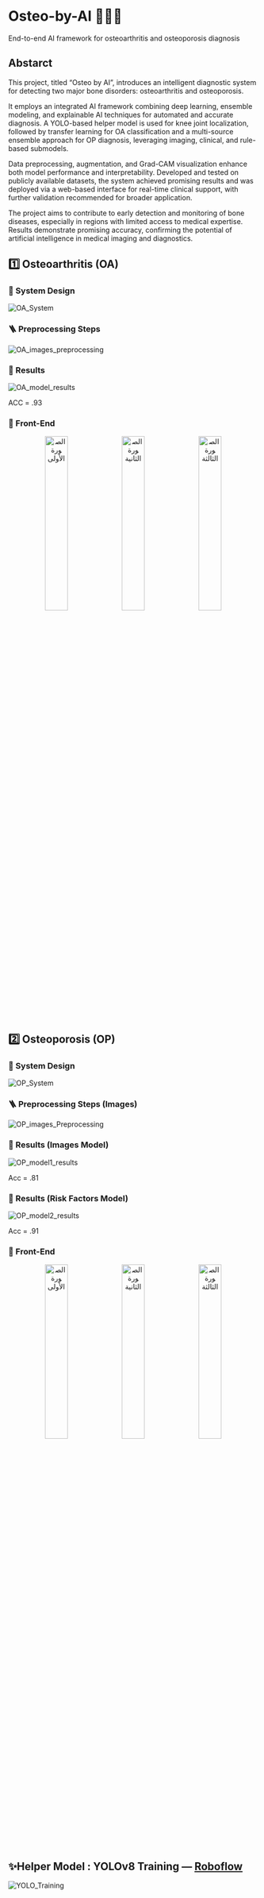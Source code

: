 # Osteo-by-AI 🤖🦴🩻
End-to-end AI framework for osteoarthritis and osteoporosis diagnosis

## Abstarct
This project, titled “Osteo by AI”, introduces an intelligent diagnostic system for detecting two major bone disorders: osteoarthritis and osteoporosis.

It employs an integrated AI framework combining deep learning, ensemble modeling, and explainable AI techniques for automated and accurate diagnosis. A YOLO-based helper model is used for knee joint localization, followed by transfer learning for OA classification and a multi-source ensemble approach for OP diagnosis, leveraging imaging, clinical, and rule-based submodels.

Data preprocessing, augmentation, and Grad-CAM visualization enhance both model performance and interpretability. Developed and tested on publicly available datasets, the system achieved promising results and was deployed via a web-based interface for real-time clinical support, with further validation recommended for broader application.

The project aims to contribute to early detection and monitoring of bone diseases, especially in regions with limited access to medical expertise. Results demonstrate promising accuracy, confirming the potential of artificial intelligence in medical imaging and diagnostics.

## 1️⃣ Osteoarthritis (OA)

### 📄 System Design

![OA_System](images/OA_System.png)

### 🪜 Preprocessing Steps

![OA_images_preprocessing](images/OA_images_preprocessing.png)

### 🔎 Results

![OA_model_results](images/OA_model_results.png)

ACC = .93

### 🌁 Front-End

<p align="center">
  <img src="images/Screenshot 2025-09-29 230347.png" alt="الصورة الأولى" width="30%"/>
  <img src="images/Screenshot 2025-09-29 230736.png" alt="الصورة الثانية" width="30%"/>
  <img src="images/Screenshot 2025-09-29 230910.png" alt="الصورة الثالثة" width="30%"/>
</p>


## 2️⃣ Osteoporosis (OP)

### 📄 System Design

![OP_System](images/OP_System.png)

### 🪜 Preprocessing Steps (Images)

![OP_images_Preprocessing](images/OP_images_Preprocessing.jpg)

### 🔎 Results (Images Model)

![OP_model1_results](images/OP_model1_results.jpg)

Acc = .81

### 🔎 Results (Risk Factors Model)

![OP_model2_results](images/OP_model2_results.jpg)

Acc = .91

### 🌁 Front-End

<p align="center">
  <img src="images/Screenshot 2025-09-29 231138.png" alt="الصورة الأولى" width="30%"/>
  <img src="images/Screenshot 2025-09-29 231156.png" alt="الصورة الثانية" width="30%"/>
  <img src="images/Screenshot 2025-09-29 231504.png" alt="الصورة الثالثة" width="30%"/>
</p>


## ✨Helper Model : YOLOv8 Training — [Roboflow](https://roboflow.com)

![YOLO_Training](images/YOLO_Training.png)






